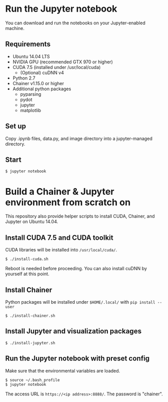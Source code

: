 # Run the Jupyter notebook

You can download and run the notebooks on your Jupyter-enabled machine.

## Requirements

- Ubuntu 14.04 LTS
- NVIDIA GPU (recommended GTX 970 or higher)
- CUDA 7.5 (installed under /usr/local/cuda)
  - (Optional) cuDNN v4
- Python 2.7
- Chainer v1.15.0 or higher
- Additional python packages
  - pyparsing
  - pydot
  - jupyter
  - matplotlib

## Set up

Copy .ipynb files, data.py, and image directory into a jupyter-managed directory.

## Start 

```
$ jupyter notebook
```


# Build a Chainer & Jupyter environment from scratch on 

This repository also provide helper scripts to install CUDA, Chainer, and Jupyter on Ubuntu 14.04.

## Install CUDA 7.5 and CUDA toolkit

CUDA libraries will be installed into `/usr/local/cuda/`.

```
$ ./install-cuda.sh
```
Reboot is needed before proceeding. You can also install cuDNN by yourself at this point.

## Install Chainer

Python packages will be installed under `$HOME/.local/` with `pip install --user`

```
$ ./install-chainer.sh
```

## Install Jupyter and visualization packages

```
$ ./install-jupyter.sh
```

## Run the Jupyter notebook with preset config

Make sure that the environmental variables are loaded.

```
$ source ~/.bash_profile
$ jupyter notebook
```

The access URL is `https://<ip address>:8888/`. The password is "chainer".
